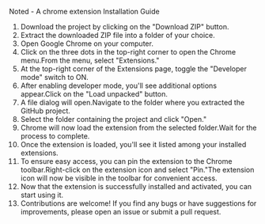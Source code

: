 Noted - A chrome extension
Installation Guide
1. Download the project by clicking on the "Download ZIP" button.
2. Extract the downloaded ZIP file into a folder of your choice.
1. Open Google Chrome on your computer.
2. Click on the three dots in the top-right corner to open the Chrome menu.From the menu, select "Extensions."
3. At the top-right corner of the Extensions page, toggle the "Developer mode" switch to ON.
4. After enabling developer mode, you'll see additional options appear.Click on the "Load unpacked" button.
5. A file dialog will open.Navigate to the folder where you extracted the GitHub project.
6. Select the folder containing the project and click "Open."
7. Chrome will now load the extension from the selected folder.Wait for the process to complete.
1. Once the extension is loaded, you'll see it listed among your installed extensions.
2. To ensure easy access, you can pin the extension to the Chrome toolbar.Right-click on the extension icon and select "Pin."The extension icon will now be visible in the toolbar for convenient access.
3. Now that the extension is successfully installed and activated, you can start using it.
4. Contributions are welcome! If you find any bugs or have suggestions for improvements, please open an issue or submit a pull request.
